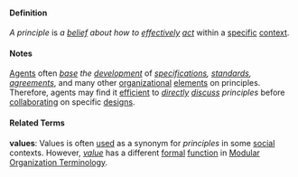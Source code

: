 #### Definition

*A principle* is *a [belief](https://github.com/gcassel/Modular-Organization-Terminology/blob/master/terms/believe.md) about how to [effectively](https://github.com/gcassel/Modular-Organization-Terminology/blob/master/terms/effective.md) [act](https://github.com/gcassel/Modular-Organization-Terminology/blob/master/terms/act.md)* within a [specific](https://github.com/gcassel/Modular-Organization-Terminology/blob/master/terms/specific.md) [context](https://github.com/gcassel/Modular-Organization-Terminology/blob/master/terms/context.md).
		
#### Notes 
		
[Agents](https://github.com/gcassel/Modular-Organization-Terminology/blob/master/terms/agent.md) often *[base](https://github.com/gcassel/Modular-Organization-Terminology/blob/master/terms/base.md) the [development](https://github.com/gcassel/Modular-Organization-Terminology/blob/master/terms/develop.md)* of *[specifications](https://github.com/gcassel/Modular-Organization-Terminology/blob/master/terms/specification.md), [standards](https://github.com/gcassel/Modular-Organization-Terminology/blob/master/terms/standard.md), [agreements](https://github.com/gcassel/Modular-Organization-Terminology/blob/master/terms/agree.md)*, and many other [organizational](https://github.com/gcassel/Modular-Organization-Terminology/blob/master/terms/organization.md) [elements](https://github.com/gcassel/Modular-Organization-Terminology/blob/master/terms/element.md) on principles.  Therefore, agents may find it [efficient](https://github.com/gcassel/Modular-Organization-Terminology/blob/master/terms/efficient.md) to *[directly](https://github.com/gcassel/Modular-Organization-Terminology/blob/master/terms/direct.md) [discuss](https://github.com/gcassel/Modular-Organization-Terminology/blob/master/terms/dialogue.md) principles* before [collaborating](https://github.com/gcassel/Modular-Organization-Terminology/blob/master/terms/collaborate.md) on specific [designs](https://github.com/gcassel/Modular-Organization-Terminology/blob/master/terms/design.md).

#### Related Terms

**values**: Values is often [used](https://github.com/gcassel/Modular-Organization-Terminology/blob/master/terms/use.md) as a synonym for *principles* in some [social](https://github.com/gcassel/Modular-Organization-Terminology/blob/master/terms/social.md) contexts.  However, *[value](https://github.com/gcassel/Modular-Organization-Terminology/blob/master/terms/value.md)* has a different [formal](https://github.com/gcassel/Modular-Organization-Terminology/blob/master/terms/form.md) [function](https://github.com/gcassel/Modular-Organization-Terminology/blob/master/terms/function.md) in [Modular Organization Terminology](https://github.com/gcassel/Modular-Organization-Terminology/).
